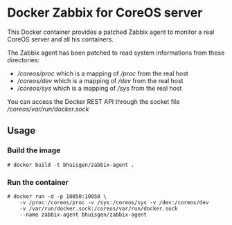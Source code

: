 # Docker Zabbix for CoreOS server

This Docker container provides a patched Zabbix agent to monitor a real CoreOS server and all his containers.

The Zabbix agent has been patched to read system informations from these directories:

* */coreos/proc* which is a mapping of */proc* from the real host 
* */coreos/dev* which is a mapping of */dev* from the real host 
* */coreos/sys* which is a mapping of */sys* from the real host 

You can access the Docker REST API through the socket file */coreos/var/run/docker.sock*

## Usage

### Build the image

    # docker build -t bhuisgen/zabbix-agent .

### Run the container

    # docker run -d -p 10050:10050 \
        -v /proc:/coreos/proc -v /sys:/coreos/sys -v /dev:/coreos/dev
        -v /var/run/docker.sock:/coreos/var/run/docker.sock
        --name zabbix-agent bhuisgen/zabbix-agent
